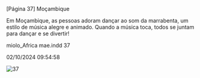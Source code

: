 [Página 37]
Moçambique

Em Moçambique, as
pessoas adoram dançar
ao som da marrabenta,
um estilo de música
alegre e animado.
Quando a música toca,
todos se juntam para
dançar e se divertir!

miolo_Africa mae.indd 37

02/10/2024 09:54:58

![37](./img/page_37-01.jpg)

